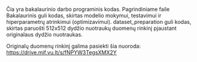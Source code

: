 Čia yra bakalaurinio darbo programinis kodas. Pagrindiniame faile Bakalaurinis guli kodas, skirtas modelio mokymui, testavimui ir hiperparametrų atrinkimui (optimizavimui). dataset_preparation guli kodas, skirtas paruošti 512x512 dydžio nuotraukų duomenų rinkinį pjaustant originalaus dydžio nuotraukas.

Originalų duomenų rinkinį galima pasiekti šia nuoroda: https://drive.mif.vu.lt/s/fNPYW3TegsXMX2Y
